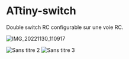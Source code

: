 # ATtiny-switch
Double switch RC configurable sur une voie RC.


![IMG_20221130_110917](https://github.com/user-attachments/assets/08481ea7-8ff6-4a25-a942-b9151ee0352e)


![Sans titre 2](https://github.com/user-attachments/assets/4b42354b-7c90-4331-a5bb-e18d742bd33d)
![Sans titre 3](https://github.com/user-attachments/assets/a5ecc95c-3d9f-46b3-9c78-f4462f86ed47)
